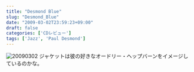```yaml
---
title: "Desmond Blue"
slug: "Desmond_Blue"
date: "2009-03-02T23:59:23+09:00"
draft: false
categories: ['CDレビュー']
tags: ['Jazz', 'Paul Desmond']
---
```


![20090302](/wp-content/uploads/2009/03/20090302.jpg) ジャケットは彼の好きなオードリー・ヘップバーンをイメージしているのかな。